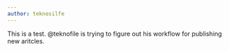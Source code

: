 ```yaml
---
author: teknosilfe
---
```


This is a test. @teknofile is trying to figure out his workflow for publishing new aritcles.

